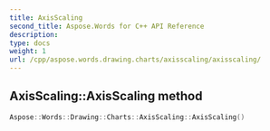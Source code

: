 ```yaml
---
title: AxisScaling
second_title: Aspose.Words for C++ API Reference
description: 
type: docs
weight: 1
url: /cpp/aspose.words.drawing.charts/axisscaling/axisscaling/
---
```

## AxisScaling::AxisScaling method




```cpp
Aspose::Words::Drawing::Charts::AxisScaling::AxisScaling()
```

